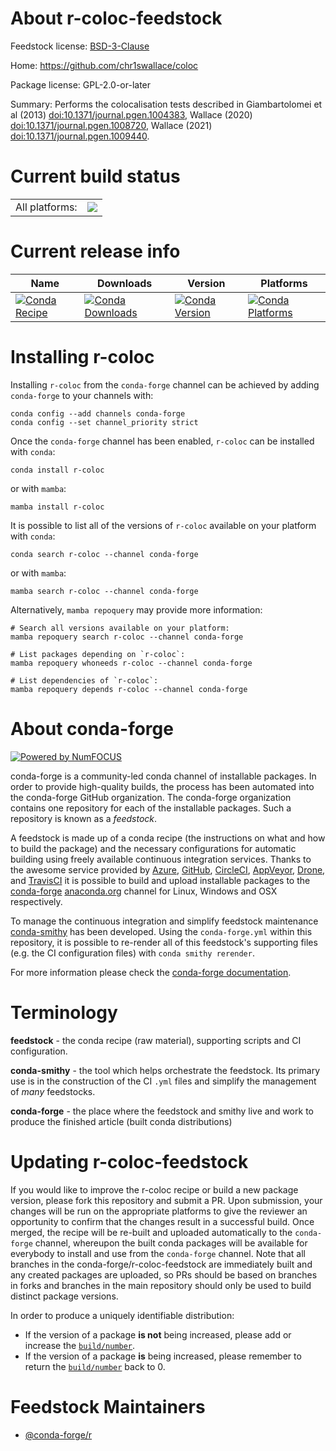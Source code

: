 About r-coloc-feedstock
=======================

Feedstock license: [BSD-3-Clause](https://github.com/conda-forge/r-coloc-feedstock/blob/main/LICENSE.txt)

Home: https://github.com/chr1swallace/coloc

Package license: GPL-2.0-or-later

Summary: Performs the colocalisation tests described in Giambartolomei et al (2013) <doi:10.1371/journal.pgen.1004383>, Wallace (2020) <doi:10.1371/journal.pgen.1008720>, Wallace (2021) <doi:10.1371/journal.pgen.1009440>.

Current build status
====================


<table><tr><td>All platforms:</td>
    <td>
      <a href="https://dev.azure.com/conda-forge/feedstock-builds/_build/latest?definitionId=19420&branchName=main">
        <img src="https://dev.azure.com/conda-forge/feedstock-builds/_apis/build/status/r-coloc-feedstock?branchName=main">
      </a>
    </td>
  </tr>
</table>

Current release info
====================

| Name | Downloads | Version | Platforms |
| --- | --- | --- | --- |
| [![Conda Recipe](https://img.shields.io/badge/recipe-r--coloc-green.svg)](https://anaconda.org/conda-forge/r-coloc) | [![Conda Downloads](https://img.shields.io/conda/dn/conda-forge/r-coloc.svg)](https://anaconda.org/conda-forge/r-coloc) | [![Conda Version](https://img.shields.io/conda/vn/conda-forge/r-coloc.svg)](https://anaconda.org/conda-forge/r-coloc) | [![Conda Platforms](https://img.shields.io/conda/pn/conda-forge/r-coloc.svg)](https://anaconda.org/conda-forge/r-coloc) |

Installing r-coloc
==================

Installing `r-coloc` from the `conda-forge` channel can be achieved by adding `conda-forge` to your channels with:

```
conda config --add channels conda-forge
conda config --set channel_priority strict
```

Once the `conda-forge` channel has been enabled, `r-coloc` can be installed with `conda`:

```
conda install r-coloc
```

or with `mamba`:

```
mamba install r-coloc
```

It is possible to list all of the versions of `r-coloc` available on your platform with `conda`:

```
conda search r-coloc --channel conda-forge
```

or with `mamba`:

```
mamba search r-coloc --channel conda-forge
```

Alternatively, `mamba repoquery` may provide more information:

```
# Search all versions available on your platform:
mamba repoquery search r-coloc --channel conda-forge

# List packages depending on `r-coloc`:
mamba repoquery whoneeds r-coloc --channel conda-forge

# List dependencies of `r-coloc`:
mamba repoquery depends r-coloc --channel conda-forge
```


About conda-forge
=================

[![Powered by
NumFOCUS](https://img.shields.io/badge/powered%20by-NumFOCUS-orange.svg?style=flat&colorA=E1523D&colorB=007D8A)](https://numfocus.org)

conda-forge is a community-led conda channel of installable packages.
In order to provide high-quality builds, the process has been automated into the
conda-forge GitHub organization. The conda-forge organization contains one repository
for each of the installable packages. Such a repository is known as a *feedstock*.

A feedstock is made up of a conda recipe (the instructions on what and how to build
the package) and the necessary configurations for automatic building using freely
available continuous integration services. Thanks to the awesome service provided by
[Azure](https://azure.microsoft.com/en-us/services/devops/), [GitHub](https://github.com/),
[CircleCI](https://circleci.com/), [AppVeyor](https://www.appveyor.com/),
[Drone](https://cloud.drone.io/welcome), and [TravisCI](https://travis-ci.com/)
it is possible to build and upload installable packages to the
[conda-forge](https://anaconda.org/conda-forge) [anaconda.org](https://anaconda.org/)
channel for Linux, Windows and OSX respectively.

To manage the continuous integration and simplify feedstock maintenance
[conda-smithy](https://github.com/conda-forge/conda-smithy) has been developed.
Using the ``conda-forge.yml`` within this repository, it is possible to re-render all of
this feedstock's supporting files (e.g. the CI configuration files) with ``conda smithy rerender``.

For more information please check the [conda-forge documentation](https://conda-forge.org/docs/).

Terminology
===========

**feedstock** - the conda recipe (raw material), supporting scripts and CI configuration.

**conda-smithy** - the tool which helps orchestrate the feedstock.
                   Its primary use is in the construction of the CI ``.yml`` files
                   and simplify the management of *many* feedstocks.

**conda-forge** - the place where the feedstock and smithy live and work to
                  produce the finished article (built conda distributions)


Updating r-coloc-feedstock
==========================

If you would like to improve the r-coloc recipe or build a new
package version, please fork this repository and submit a PR. Upon submission,
your changes will be run on the appropriate platforms to give the reviewer an
opportunity to confirm that the changes result in a successful build. Once
merged, the recipe will be re-built and uploaded automatically to the
`conda-forge` channel, whereupon the built conda packages will be available for
everybody to install and use from the `conda-forge` channel.
Note that all branches in the conda-forge/r-coloc-feedstock are
immediately built and any created packages are uploaded, so PRs should be based
on branches in forks and branches in the main repository should only be used to
build distinct package versions.

In order to produce a uniquely identifiable distribution:
 * If the version of a package **is not** being increased, please add or increase
   the [``build/number``](https://docs.conda.io/projects/conda-build/en/latest/resources/define-metadata.html#build-number-and-string).
 * If the version of a package **is** being increased, please remember to return
   the [``build/number``](https://docs.conda.io/projects/conda-build/en/latest/resources/define-metadata.html#build-number-and-string)
   back to 0.

Feedstock Maintainers
=====================

* [@conda-forge/r](https://github.com/conda-forge/r/)

